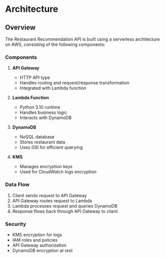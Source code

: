 # Architecture

## Overview
The Restaurant Recommendation API is built using a serverless architecture on AWS, consisting of the following components:

### Components
1. **API Gateway**
   - HTTP API type
   - Handles routing and request/response transformation
   - Integrated with Lambda function

2. **Lambda Function**
   - Python 3.10 runtime
   - Handles business logic
   - Interacts with DynamoDB

3. **DynamoDB**
   - NoSQL database
   - Stores restaurant data
   - Uses GSI for efficient querying

4. **KMS**
   - Manages encryption keys
   - Used for CloudWatch logs encryption

### Data Flow
1. Client sends request to API Gateway
2. API Gateway routes request to Lambda
3. Lambda processes request and queries DynamoDB
4. Response flows back through API Gateway to client

### Security
- KMS encryption for logs
- IAM roles and policies
- API Gateway authorization
- DynamoDB encryption at rest 